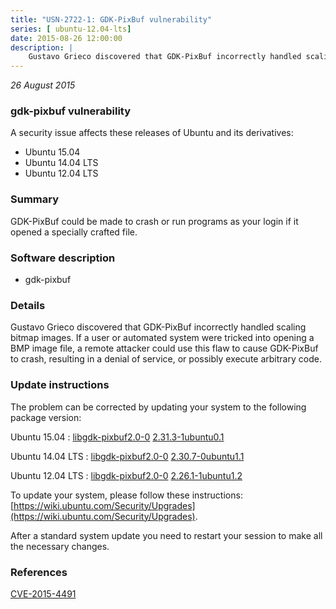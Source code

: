 ```yaml
---
title: "USN-2722-1: GDK-PixBuf vulnerability"
series: [ ubuntu-12.04-lts]
date: 2015-08-26 12:00:00
description: |
    Gustavo Grieco discovered that GDK-PixBuf incorrectly handled scaling bitmap images. If a user or automated system were tricked into opening a BMP image file, a remote attacker could use this flaw to cause GDK-PixBuf to crash, resulting in a denial of service, or possibly execute arbitrary code. 
--- 
```

 
 

*26 August 2015*

### gdk-pixbuf vulnerability

A security issue affects these releases of Ubuntu and its derivatives:

* Ubuntu 15.04
* Ubuntu 14.04 LTS
* Ubuntu 12.04 LTS

### Summary

GDK-PixBuf could be made to crash or run programs as your login if it opened a specially crafted file.

### Software description

* gdk-pixbuf 

### Details

Gustavo Grieco discovered that GDK-PixBuf incorrectly handled scaling bitmap images. If a user or automated system were tricked into opening a BMP image file, a remote attacker could use this flaw to cause GDK-PixBuf to crash, resulting in a denial of service, or possibly execute arbitrary code. 

### Update instructions

The problem can be corrected by updating your system to the following package version:

Ubuntu 15.04
 : [libgdk-pixbuf2.0-0](https://launchpad.net/ubuntu/+source/gdk-pixbuf) <span> [2.31.3-1ubuntu0.1](https://launchpad.net/ubuntu/+source/gdk-pixbuf/2.31.3-1ubuntu0.1) </span> 

Ubuntu 14.04 LTS
 : [libgdk-pixbuf2.0-0](https://launchpad.net/ubuntu/+source/gdk-pixbuf) <span> [2.30.7-0ubuntu1.1](https://launchpad.net/ubuntu/+source/gdk-pixbuf/2.30.7-0ubuntu1.1) </span> 

Ubuntu 12.04 LTS
 : [libgdk-pixbuf2.0-0](https://launchpad.net/ubuntu/+source/gdk-pixbuf) <span> [2.26.1-1ubuntu1.2](https://launchpad.net/ubuntu/+source/gdk-pixbuf/2.26.1-1ubuntu1.2) </span> 

To update your system, please follow these instructions: [https://wiki.ubuntu.com/Security/Upgrades](https://wiki.ubuntu.com/Security/Upgrades).

After a standard system update you need to restart your session to make all the necessary changes. 

### References

 
 [CVE-2015-4491](http://people.ubuntu.com/~ubuntu-security/cve/CVE-2015-4491)
 

